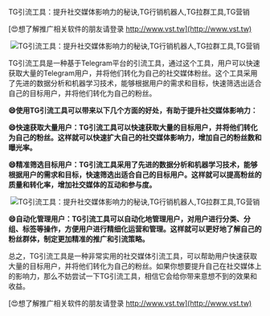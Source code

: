 TG引流工具：提升社交媒体影响力的秘诀,TG行销机器人,TG拉群工具,TG营销

[😍想了解推广相关软件的朋友请登录 http://www.vst.tw](http://www.vst.tw)

 <center><img src="https://vst.tw/MP4/tuiguang/png/1.png" alt="TG引流工具：提升社交媒体影响力的秘诀,TG行销机器人,TG拉群工具,TG营销"></center>

TG引流工具是一种基于Telegram平台的引流工具，通过这个工具，用户可以快速获取大量的Telegram用户，并将他们转化为自己的社交媒体粉丝。这个工具采用了先进的数据分析和机器学习技术，能够根据用户的需求和目标，快速筛选出适合自己的目标用户，并将他们转化为自己的粉丝。

**😄使用TG引流工具可以带来以下几个方面的好处，有助于提升社交媒体影响力：**

**😄快速获取大量用户：TG引流工具可以快速获取大量的目标用户，并将他们转化为自己的粉丝。这样就可以快速扩大自己的社交媒体影响力，增加自己的粉丝数和曝光率。**

**😄精准筛选目标用户：TG引流工具采用了先进的数据分析和机器学习技术，能够根据用户的需求和目标，快速筛选出适合自己的目标用户。这样就可以提高粉丝的质量和转化率，增加社交媒体的互动和参与度。**

 <center><img src="https://vst.tw/MP4/tuiguang/png/4.png" alt="TG引流工具：提升社交媒体影响力的秘诀,TG行销机器人,TG拉群工具,TG营销"></center>

**😄自动化管理用户：TG引流工具可以自动化地管理用户，对用户进行分类、分组、标签等操作，方便用户进行精细化运营和管理。这样就可以更好地了解自己的粉丝群体，制定更加精准的推广和引流策略。**

总之，TG引流工具是一种非常实用的社交媒体引流工具，可以帮助用户快速获取大量的目标用户，并将他们转化为自己的粉丝。如果你想要提升自己在社交媒体上的影响力，那么不妨尝试一下TG引流工具，相信它会给你带来意想不到的效果和收益。

[😍想了解推广相关软件的朋友请登录 http://www.vst.tw](http://www.vst.tw)



